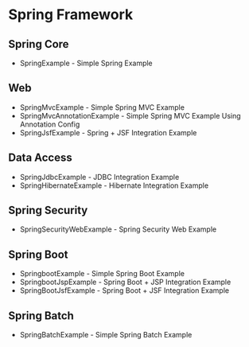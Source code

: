 # Spring Framework

## Spring Core
- SpringExample - Simple Spring Example

## Web
- SpringMvcExample - Simple Spring MVC Example
- SpringMvcAnnotationExample - Simple Spring MVC Example Using Annotation Config
- SpringJsfExample - Spring + JSF Integration Example

## Data Access
- SpringJdbcExample - JDBC Integration Example
- SpringHibernateExample - Hibernate Integration Example

## Spring Security
- SpringSecurityWebExample - Spring Security Web Example

## Spring Boot 
- SpringbootExample - Simple Spring Boot Example
- SpringbootJspExample - Spring Boot + JSP Integration Example
- SpringBootJsfExample - Spring Boot + JSF Integration Example

## Spring Batch
- SpringBatchExample - Simple Spring Batch Example



